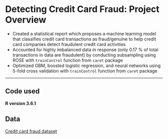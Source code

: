 # Detecting Credit Card Fraud: Project Overview

- Created a statistical report which proposes a machine learning model that classifies credit card transactions as fraud/genuine to help credit card companies detect fraudulent credit card activities
- Accounted for highly imbalanced data in response (only 0.17 % of total transactions in data are fraudulent) by conducting subsampling using ROSE with `trainControl` function from `caret` package
- Optimized GBM, boosted logistic regression, and neural networks using 5-fold cross validation with `trainControl` function from `caret` package

***

## Code used

**R version 3.6.1**


## Data

[Credit card fraud dataset](https://stat432.org/data/creditcard.csv.gz)

